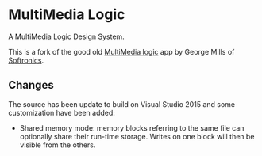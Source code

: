 # MultiMedia Logic

A MultiMedia Logic Design System.

This is a fork of the good old [MultiMedia logic](http://www.softronix.com/logic.html) app
by George Mills of [Softronics](http://www.softronix.com).

## Changes

The source has been update to build on Visual Studio 2015 and some customization have
been added:
  * Shared memory mode: memory blocks referring to the same file can optionally share
    their run-time storage. Writes on one block will then be visible from the others.
